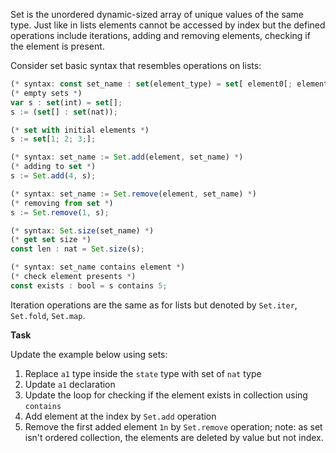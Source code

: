 Set is the unordered dynamic-sized array of unique values of the same type. Just like in lists elements cannot be accessed by index but the defined operations include iterations, adding and removing elements, checking if the element is present.

Consider set basic syntax that resembles operations on lists:

```jsx
(* syntax: const set_name : set(element_type) = set[ element0[; element1[;...]] ] *)
(* empty sets *)
var s : set(int) = set[];
s := (set[] : set(nat));

(* set with initial elements *)
s := set[1; 2; 3;];

(* syntax: set_name := Set.add(element, set_name) *)
(* adding to set *)
s := Set.add(4, s);

(* syntax: set_name := Set.remove(element, set_name) *)
(* removing from set *)
s := Set.remove(1, s);

(* syntax: Set.size(set_name) *)
(* get set size *)
const len : nat = Set.size(s);

(* syntax: set_name contains element *)
(* check element presents *)
const exists : bool = s contains 5;
```

Iteration operations are the same as for lists but denoted by `Set.iter`, `Set.fold`, `Set.map`.

**Task**

Update the example below using sets:

1. Replace `a1` type inside the `state` type with set of `nat`  type
2. Update `a1` declaration
3. Update the loop for checking if the element exists in collection using `contains` 
4. Add element at the index by  `Set.add` operation
5. Remove the first added element `1n` by `Set.remove` operation; note: as set isn't ordered collection, the elements are deleted by value but not index.